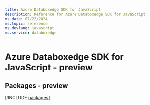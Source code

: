 ```yaml
---
title: Azure Databoxedge SDK for JavaScript
description: Reference for Azure Databoxedge SDK for JavaScript
ms.date: 07/22/2024
ms.topic: reference
ms.devlang: javascript
ms.service: databoxedge
---
```

# Azure Databoxedge SDK for JavaScript - preview
## Packages - preview
[!INCLUDE [packages](databoxedge-index.md)]